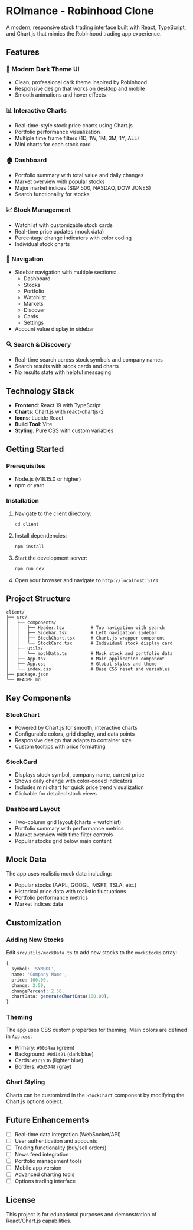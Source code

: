 # ROImance - Robinhood Clone

A modern, responsive stock trading interface built with React, TypeScript, and Chart.js that mimics the Robinhood trading app experience.

## Features

### 🎨 Modern Dark Theme UI
- Clean, professional dark theme inspired by Robinhood
- Responsive design that works on desktop and mobile
- Smooth animations and hover effects

### 📊 Interactive Charts
- Real-time-style stock price charts using Chart.js
- Portfolio performance visualization
- Multiple time frame filters (1D, 1W, 1M, 3M, 1Y, ALL)
- Mini charts for each stock card

### 🏠 Dashboard
- Portfolio summary with total value and daily changes
- Market overview with popular stocks
- Major market indices (S&P 500, NASDAQ, DOW JONES)
- Search functionality for stocks

### 📈 Stock Management
- Watchlist with customizable stock cards
- Real-time price updates (mock data)
- Percentage change indicators with color coding
- Individual stock charts

### 🧭 Navigation
- Sidebar navigation with multiple sections:
  - Dashboard
  - Stocks
  - Portfolio
  - Watchlist
  - Markets
  - Discover
  - Cards
  - Settings
- Account value display in sidebar

### 🔍 Search & Discovery
- Real-time search across stock symbols and company names
- Search results with stock cards and charts
- No results state with helpful messaging

## Technology Stack

- **Frontend**: React 19 with TypeScript
- **Charts**: Chart.js with react-chartjs-2
- **Icons**: Lucide React
- **Build Tool**: Vite
- **Styling**: Pure CSS with custom variables

## Getting Started

### Prerequisites
- Node.js (v18.15.0 or higher)
- npm or yarn

### Installation

1. Navigate to the client directory:
   ```bash
   cd client
   ```

2. Install dependencies:
   ```bash
   npm install
   ```

3. Start the development server:
   ```bash
   npm run dev
   ```

4. Open your browser and navigate to `http://localhost:5173`

## Project Structure

```
client/
├── src/
│   ├── components/
│   │   ├── Header.tsx          # Top navigation with search
│   │   ├── Sidebar.tsx         # Left navigation sidebar
│   │   ├── StockChart.tsx      # Chart.js wrapper component
│   │   └── StockCard.tsx       # Individual stock display card
│   ├── utils/
│   │   └── mockData.ts         # Mock stock and portfolio data
│   ├── App.tsx                 # Main application component
│   ├── App.css                 # Global styles and theme
│   └── index.css               # Base CSS reset and variables
├── package.json
└── README.md
```

## Key Components

### StockChart
- Powered by Chart.js for smooth, interactive charts
- Configurable colors, grid display, and data points
- Responsive design that adapts to container size
- Custom tooltips with price formatting

### StockCard
- Displays stock symbol, company name, current price
- Shows daily change with color-coded indicators
- Includes mini chart for quick price trend visualization
- Clickable for detailed stock views

### Dashboard Layout
- Two-column grid layout (charts + watchlist)
- Portfolio summary with performance metrics
- Market overview with time filter controls
- Popular stocks grid below main content

## Mock Data

The app uses realistic mock data including:
- Popular stocks (AAPL, GOOGL, MSFT, TSLA, etc.)
- Historical price data with realistic fluctuations
- Portfolio performance metrics
- Market indices data

## Customization

### Adding New Stocks
Edit `src/utils/mockData.ts` to add new stocks to the `mockStocks` array:

```typescript
{
  symbol: 'SYMBOL',
  name: 'Company Name',
  price: 100.00,
  change: 2.50,
  changePercent: 2.56,
  chartData: generateChartData(100.00),
}
```

### Theming
The app uses CSS custom properties for theming. Main colors are defined in `App.css`:
- Primary: `#00d4aa` (green)
- Background: `#0d1421` (dark blue)
- Cards: `#1c2536` (lighter blue)
- Borders: `#2d3748` (gray)

### Chart Styling
Charts can be customized in the `StockChart` component by modifying the Chart.js options object.

## Future Enhancements

- [ ] Real-time data integration (WebSocket/API)
- [ ] User authentication and accounts
- [ ] Trading functionality (buy/sell orders)
- [ ] News feed integration
- [ ] Portfolio management tools
- [ ] Mobile app version
- [ ] Advanced charting tools
- [ ] Options trading interface

## License

This project is for educational purposes and demonstration of React/Chart.js capabilities.
